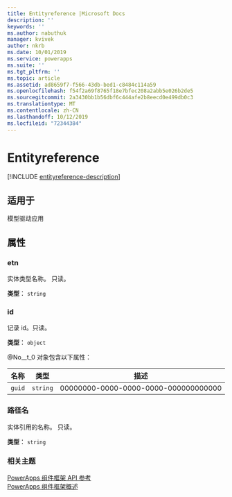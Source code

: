 ```yaml
---
title: Entityreference |Microsoft Docs
description: ''
keywords: ''
ms.author: nabuthuk
manager: kvivek
author: nkrb
ms.date: 10/01/2019
ms.service: powerapps
ms.suite: ''
ms.tgt_pltfrm: ''
ms.topic: article
ms.assetid: ad8659f7-f566-43db-bed1-c8484c114a59
ms.openlocfilehash: f54f2a69f8765f18e7bfec208a2abb5e026b2de5
ms.sourcegitcommit: 2a3430bb1b56dbf6c444afe2b8eecd0e499db0c3
ms.translationtype: MT
ms.contentlocale: zh-CN
ms.lasthandoff: 10/12/2019
ms.locfileid: "72344384"
---
```

# <a name="entityreference"></a>Entityreference

[!INCLUDE [entityreference-description](includes/entityreference-description.md)]

## <a name="available-for"></a>适用于 

模型驱动应用

## <a name="properties"></a>属性

### <a name="etn"></a>etn

实体类型名称。 只读。

**类型**： `string`

### <a name="id"></a>id

记录 id。只读。

**类型**： `object`

@No__t_0 对象包含以下属性：

|名称|类型|描述|
|--|--|--|
|`guid`|`string`|00000000-0000-0000-0000-000000000000|

### <a name="name"></a>路径名

实体引用的名称。 只读。

**类型**： `string`

### <a name="related-topics"></a>相关主题

[PowerApps 组件框架 API 参考](../reference/index.md)<br/>
[PowerApps 组件框架概述](../overview.md)
